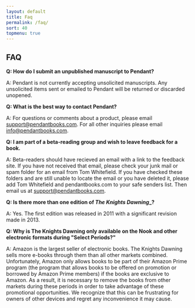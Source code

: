 ```yaml
---
layout: default
title: Faq
permalink: /faq/
sort: 40
topmenu: true
---
```


## FAQ

**Q: How do I submit an unpublished manuscript to Pendant?**

A: Pendant is not currently accepting unsolicited manuscripts. Any unsolicited items sent or emailed to Pendant will be returned or discarded unopened.

**Q: What is the best way to contact Pendant?**

A: For questions or comments about a product, please email <a href="mailto:support@pendantbooks.com">support@pendantbooks.com</a>. For all other inquiries please email <a href="mailto:info@pendantbooks.com">info@pendantbooks.com</a>.

**Q: I am part of a beta-reading group and wish to leave feedback for a book.**

A: Beta-readers should have recieved an email with a link to the feedback site. If you have not received that email, please check your junk mail or spam folder for an email from Tom Whitefield. If you have checked these folders and are still unable to locate the email or you have deleted it, please add Tom Whitefield and pendantbooks.com to your safe senders list. Then email us at <a href="mailto:support@pendantbooks.com">support@pendantbooks.com</a>.

**Q: Is there more than one edition of _The Knights Dawning__?**

A: Yes. The first edition was released in 2011 with a significant revision made in 2013.

**Q: Why is The Knights Dawning only available on the Nook and other electronic formats during "Select Periods?"**

A: Amazon is the largest seller of electronic books. The Knights Dawning sells more e-books through them than all other markets combined. Unfortunately, Amazon only allows books to be part of their Amazon Prime program (the program that allows books to be offered on promotion or borrowed by Amazon Prime members) if the books are exclusive to Amazon. As a result, it is necessary to remove the books from other markets during these periods in order to take advantage of these promotional opportunities. We recognize that this can be frustrating for owners of other devices and regret any inconvenience it may cause.

